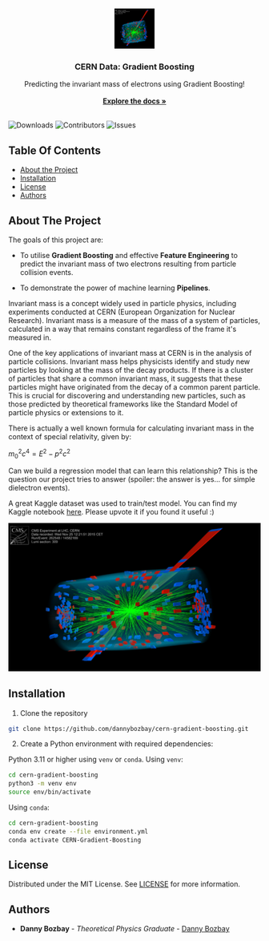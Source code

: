 <br/>
<p align="center">
  <a href="https://github.com/DannyBozbay/CERN-Gradient-Boosting">
    <img src="images/cms.jpg" alt="Logo" width="80" height="80">
  </a>

  <h3 align="center">CERN Data: Gradient Boosting</h3>

  <p align="center">
    Predicting the invariant mass of electrons using Gradient Boosting!
    <br/>
    <br/>
    <a href="https://github.com/DannyBozbay/CERN-Gradient-Boosting"><strong>Explore the docs »</strong></a>
    <br/>
    <br/>
  </p>
</p>

![Downloads](https://img.shields.io/github/downloads/DannyBozbay/CERN-Gradient-Boosting/total) ![Contributors](https://img.shields.io/github/contributors/DannyBozbay/CERN-Gradient-Boosting?color=dark-green) ![Issues](https://img.shields.io/github/issues/DannyBozbay/CERN-Gradient-Boosting)

## Table Of Contents

* [About the Project](#about-the-project)
* [Installation](#installation)
* [License](#license)
* [Authors](#authors)

## About The Project

The goals of this project are:

- To utilise **Gradient Boosting** and effective **Feature Engineering** to predict the invariant mass of two electrons resulting from particle collision events.

- To demonstrate the power of machine learning **Pipelines**. 

Invariant mass is a concept widely used in particle physics, including experiments conducted at CERN (European Organization for Nuclear Research). Invariant mass is a measure of the mass of a system of particles, calculated in a way that remains constant regardless of the frame it's measured in.

One of the key applications of invariant mass at CERN is in the analysis of particle collisions. Invariant mass helps physicists identify and study new particles by looking at the mass of the decay products. If there is a cluster of particles that share a common invariant mass, it suggests that these particles might have originated from the decay of a common parent particle. This is crucial for discovering and understanding new particles, such as those predicted by theoretical frameworks like the Standard Model of particle physics or extensions to it.

There is actually a well known formula for calculating invariant mass in the context of special relativity, given by:

$m_0^2c^4 = E^2 - p^2c^2$

Can we build a regression model that can learn this relationship? This is the question our project tries to answer (spoiler: the answer is yes... for simple dielectron events).

A great Kaggle dataset was used to train/test model. You can find my Kaggle notebook [here](https://www.kaggle.com/code/danielbozbay/cern-data-end-to-end-gradient-boosting-0-9-rmse). Please upvote it if you found it useful :)

![Screen Shot](images/cms.jpg)



## Installation

1. Clone the repository

```bash
git clone https://github.com/dannybozbay/cern-gradient-boosting.git
```

2. Create a Python environment with required dependencies:

Python 3.11 or higher using `venv` or `conda`. Using `venv`:

```bash
cd cern-gradient-boosting
python3 -m venv env
source env/bin/activate
```

Using `conda`:

``` bash
cd cern-gradient-boosting
conda env create --file environment.yml
conda activate CERN-Gradient-Boosting
```

## License

Distributed under the MIT License. See [LICENSE](https://github.com/DannyBozbay/CERN-Gradient-Boosting/blob/main/LICENSE.md) for more information.

## Authors

* **Danny Bozbay** - *Theoretical Physics Graduate* - [Danny Bozbay](https://github.com/DannyBozbay/)



